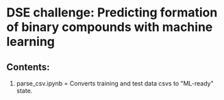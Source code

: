 # DSE challenge: Predicting formation of binary compounds with machine learning 

## Contents:

1. parse_csv.ipynb = Converts training and test data csvs to "ML-ready" state.